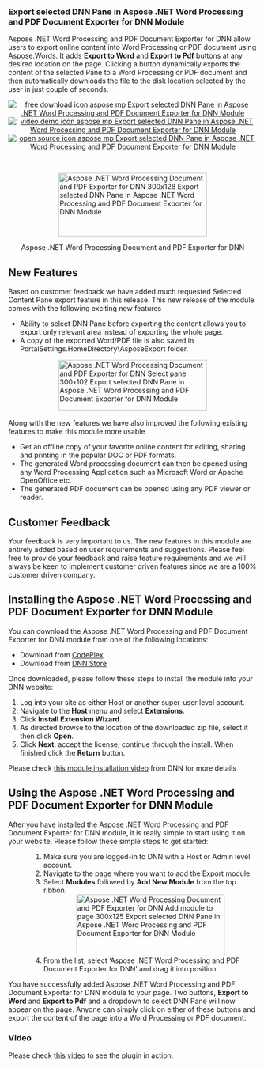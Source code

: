 <h3>Export selected DNN Pane in Aspose .NET Word Processing and PDF Document Exporter for DNN Module</h3>
<div>
<p>Aspose .NET Word Processing and PDF Document Exporter for DNN allow users to export online content into Word Processing or PDF document using <a href="http://www.aspose.com/word-component-suite.aspx">Aspose.Words</a>. It adds <strong>Export to Word</strong> and <strong>Export to Pdf</strong> buttons at any desired location on the page. Clicking a button dynamically exports the content of the selected Pane to a Word Processing or PDF document and then automatically downloads the file to the disk location selected by the user in just couple of seconds.</p>
<p style="text-align: center;"><a title="Free Download - Aspose .NET Word Processing and PDF Document Exporter for DNN" href="https://asposednn.codeplex.com/releases/view/120733"><img title="Free Download - Aspose .NET Word Processing and PDF Document Exporter for DNN" src="http://cdn.aspose.com/Images/marketplace/free-download-icon-aspose-mp.png" alt="free download icon aspose mp Export selected DNN Pane in Aspose .NET Word Processing and PDF Document Exporter for DNN Module" /></a> <a title="Video Demo - Aspose .NET Word Processing and PDF Document Exporter for DNN" href="https://www.youtube.com/watch?v=oKL40or-yX8"> <img title="Video Demo - Aspose .NET Word Processing and PDF Document Exporter for DNN" src="http://cdn.aspose.com/Images/marketplace/video-demo-icon-aspose-mp.png" alt="video demo icon aspose mp Export selected DNN Pane in Aspose .NET Word Processing and PDF Document Exporter for DNN Module" /></a><a title="Source Code - Aspose .NET Word Processing and PDF Document Exporter for DNN" href="https://asposednn.codeplex.com/SourceControl/latest#Aspose.DotNetNuke.Export/"> <img title="Source Code - Aspose .NET Word Processing and PDF Document Exporter for DNN" src="http://cdn.aspose.com/Images/marketplace/open-source-icon-aspose-mp.png" alt="open source icon aspose mp Export selected DNN Pane in Aspose .NET Word Processing and PDF Document Exporter for DNN Module" /></a></p>
<p>&nbsp;</p>
<div id="attachment_15985"><a href="http://www.aspose.com/blogs/wp-content/uploads/2014/08/Aspose-.NET-Word-Processing-Document-and-PDF-Exporter-for-DNN.png"><img style="display: block; margin-left: auto; margin-right: auto;" title="Aspose .NET Word Processing Document and PDF Exporter for DNN" src="http://www.aspose.com/blogs/wp-content/uploads/2014/08/Aspose-.NET-Word-Processing-Document-and-PDF-Exporter-for-DNN-300x128.png" alt="Aspose .NET Word Processing Document and PDF Exporter for DNN 300x128 Export selected DNN Pane in Aspose .NET Word Processing and PDF Document Exporter for DNN Module" width="300" height="128" /></a>
<p style="text-align: center;">Aspose .NET Word Processing Document and PDF Exporter for DNN</p>
</div>
<h2>New Features</h2>
<p>Based on customer feedback we have added much requested Selected Content Pane export feature in this release. This new release of the module comes with the following exciting new features</p>
<ul>
<li>Ability to select DNN Pane before exporting the content allows you to export only relevant area instead of exporting the whole page.</li>
<li>A copy of the exported Word/PDF file is also saved in PortalSettings.HomeDirectory\AsposeExport folder.</li>
</ul>
<p><a href="http://www.aspose.com/blogs/wp-content/uploads/2014/08/Aspose-.NET-Word-Processing-Document-and-PDF-Exporter-for-DNN-Select-pane.png"><img style="display: block; margin-left: auto; margin-right: auto;" title="Aspose .NET Word Processing Document and PDF Exporter for DNN - Select pane" src="http://www.aspose.com/blogs/wp-content/uploads/2014/08/Aspose-.NET-Word-Processing-Document-and-PDF-Exporter-for-DNN-Select-pane-300x102.png" alt="Aspose .NET Word Processing Document and PDF Exporter for DNN Select pane 300x102 Export selected DNN Pane in Aspose .NET Word Processing and PDF Document Exporter for DNN Module" width="300" height="102" /><br /> </a>Along with the new features we have also improved the following existing features to make this module more usable</p>
<ul>
<li>Get an offline copy of your favorite online content for editing, sharing and printing in the popular DOC or PDF formats.</li>
<li>The generated Word processing document can then be opened using any Word Processing Application such as Microsoft Word or Apache OpenOffice etc.</li>
<li>The generated PDF document can be opened using any PDF viewer or reader.</li>
</ul>
<h2>Customer Feedback</h2>
<p>Your feedback is very important to us. The new features in this module are entirely added based on user requirements and suggestions. Please feel free to provide your feedback and raise feature requirements and we will always be keen to implement customer driven features since we are a 100% customer driven company.</p>
<h2>Installing the Aspose .NET Word Processing and PDF Document Exporter for DNN Module</h2>
<p>You can download the Aspose .NET Word Processing and PDF Document Exporter for DNN module from one of the following locations:</p>
<ul>
<li>Download from <a href="http://asposednn.codeplex.com/releases">CodePlex</a></li>
<li>Download from <a href="http://store.dnnsoftware.com/home/product-details/aspose-net-word-processing-and-pdf-document-exporter-for-dnn"> DNN Store</a></li>
</ul>
<p>Once downloaded, please follow these steps to install the module into your DNN website:</p>
<ol>
<li>Log into your site as either Host or another super-user level account.</li>
<li>Navigate to the <strong>Host</strong> menu and select <strong>Extensions</strong>.</li>
<li>Click <strong>Install Extension Wizard</strong>.</li>
<li>As directed browse to the location of the downloaded zip file, select it then click <strong>Open</strong>.</li>
<li>Click <strong>Next</strong>, accept the license, continue through the install. When finished click the <strong>Return</strong> button.</li>
</ol>
<p>Please check <a href="http://www.dnnsoftware.com/community/learn/video-library/view-video/video/542/view/details/how-to-install-a-module-in-dotnetnuke-7"> this module installation video</a> from DNN for more details</p>
<h2>Using the Aspose .NET Word Processing and PDF Document Exporter for DNN Module</h2>
<p>After you have installed the Aspose .NET Word Processing and PDF Document Exporter for DNN module, it is really simple to start using it on your website. Please follow these simple steps to get started:</p>
<ol><ol><ol>
<li>Make sure you are logged-in to DNN with a Host or Admin level account.</li>
<li>Navigate to the page where you want to add the Export module.</li>
<li>Select <strong>Modules</strong> followed by <strong>Add New Module</strong> from the top ribbon. <a href="http://www.aspose.com/blogs/wp-content/uploads/2014/08/Aspose-.NET-Word-Processing-Document-and-PDF-Exporter-for-DNN-Add-module-to-page.png"> <img style="display: block; margin-left: auto; margin-right: auto;" title="Aspose .NET Word Processing Document and PDF Exporter for DNN - Add module to page" src="http://www.aspose.com/blogs/wp-content/uploads/2014/08/Aspose-.NET-Word-Processing-Document-and-PDF-Exporter-for-DNN-Add-module-to-page-300x125.png" alt="Aspose .NET Word Processing Document and PDF Exporter for DNN Add module to page 300x125 Export selected DNN Pane in Aspose .NET Word Processing and PDF Document Exporter for DNN Module" width="300" height="125" /></a></li>
<li>From the list, select &lsquo;Aspose .NET Word Processing and PDF Document Exporter for DNN&rsquo; and drag it into position.</li>
</ol></ol></ol>
<p>You have successfully added Aspose .NET Word Processing and PDF Document Exporter for DNN module to your page. Two buttons, <strong>Export to Word</strong> and <strong>Export to Pdf</strong> and a dropdown to select DNN Pane will now appear on the page. Anyone can simply click on either of these buttons and export the content of the page into a Word Processing or PDF document.</p>
</div>
<h3>Video</h3>
<p>Please check <a href="https://www.youtube.com/watch?v=oKL40or-yX8">this video</a> to see the plugin in action.</p>
<p>&nbsp;</p>